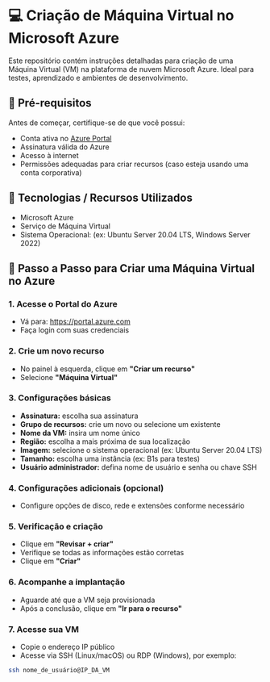 # 💻 Criação de Máquina Virtual no Microsoft Azure

Este repositório contém instruções detalhadas para criação de uma Máquina Virtual (VM) na plataforma de nuvem Microsoft Azure. Ideal para testes, aprendizado e ambientes de desenvolvimento.

## 🧰 Pré-requisitos

Antes de começar, certifique-se de que você possui:

- Conta ativa no [Azure Portal](https://portal.azure.com/)
- Assinatura válida do Azure
- Acesso à internet
- Permissões adequadas para criar recursos (caso esteja usando uma conta corporativa)

## 📌 Tecnologias / Recursos Utilizados

- Microsoft Azure
- Serviço de Máquina Virtual
- Sistema Operacional: (ex: Ubuntu Server 20.04 LTS, Windows Server 2022)

## 🚀 Passo a Passo para Criar uma Máquina Virtual no Azure

### 1. Acesse o Portal do Azure
- Vá para: https://portal.azure.com
- Faça login com suas credenciais

### 2. Crie um novo recurso
- No painel à esquerda, clique em **"Criar um recurso"**
- Selecione **"Máquina Virtual"**

### 3. Configurações básicas
- **Assinatura:** escolha sua assinatura
- **Grupo de recursos:** crie um novo ou selecione um existente
- **Nome da VM:** insira um nome único
- **Região:** escolha a mais próxima de sua localização
- **Imagem:** selecione o sistema operacional (ex: Ubuntu Server 20.04 LTS)
- **Tamanho:** escolha uma instância (ex: B1s para testes)
- **Usuário administrador:** defina nome de usuário e senha ou chave SSH

### 4. Configurações adicionais (opcional)
- Configure opções de disco, rede e extensões conforme necessário

### 5. Verificação e criação
- Clique em **"Revisar + criar"**
- Verifique se todas as informações estão corretas
- Clique em **"Criar"**

### 6. Acompanhe a implantação
- Aguarde até que a VM seja provisionada
- Após a conclusão, clique em **"Ir para o recurso"**

### 7. Acesse sua VM
- Copie o endereço IP público
- Acesse via SSH (Linux/macOS) ou RDP (Windows), por exemplo:

```bash
ssh nome_de_usuário@IP_DA_VM
